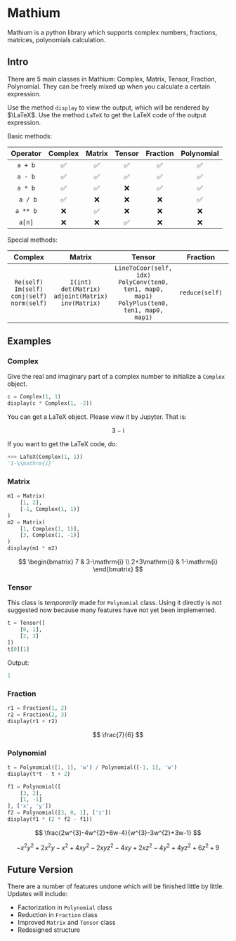 # Mathium

Mathium is a python library which supports complex numbers, fractions, matrices, polynomials calculation.

## Intro

There are 5 main classes in Mathium: Complex, Matrix, Tensor, Fraction, Polynomial. They can be freely mixed up when you calculate a certain expression.

Use the method `display` to view the output, which will be rendered by $\LaTeX$. Use the method `LaTeX` to get the LaTeX code of the output expression.

Basic methods:

| Operator | Complex | Matrix | Tensor | Fraction | Polynomial |
| :---: | :---: | :---: | :---: | :---: | :---: |
| `a + b` | ✅ | ✅ | ✅ | ✅ | ✅ |
| `a - b` | ✅ | ✅ | ✅ | ✅ | ✅ |
| `a * b` | ✅ | ✅ | ❌ | ✅ | ✅ |
| ` a / b` | ✅ | ❌ | ❌ | ❌ | ✅ |
| `a ** b` | ❌ | ✅ | ❌ | ❌ | ❌ |
| `a[n]` | ❌ | ❌ | ✅ | ❌ | ❌ |

Special methods:

| Complex | Matrix | Tensor | Fraction | Polynomial |
| :---: | :---: | :---: | :---: | :---: |
| `Re(self)`<br>`Im(self)`<br>`conj(self)`<br>`norm(self)` | `I(int)`<br>`det(Matrix)`<br>`adjoint(Matrix)`<br>`inv(Matrix)` | `LineToCoor(self, idx)`<br>`PolyConv(ten0, ten1, map0, map1)`<br>`PolyPlus(ten0, ten1, map0, map1)` | `reduce(self)` | |

## Examples

### Complex

Give the real and imaginary part of a complex number to initialize a `Complex` object.

```python
c = Complex(1, 1)
display(c * Complex(1, -2))
```

You can get a LaTeX object. Please view it by Jupyter. That is:

$$
3-\mathrm{i}
$$

If you want to get the LaTeX code, do:
```python
>>> LaTeX(Complex(1, 1))
'1-\\mathrm{i}'
```

### Matrix

```python
m1 = Matrix(
    [1, 2],
    [-1, Complex(1, 1)]
)
m2 = Matrix(
    [1, Complex(1, 1)],
    [3, Complex(1, -1)]
)
display(m1 * m2)
```
$$
\begin{bmatrix}
7 & 3-\mathrm{i} \\
2+3\mathrm{i} & 1-\mathrm{i}
\end{bmatrix}
$$

### Tensor

This class is *temporarily* made for `Polynomial` class. Using it directly is not suggested now because many features have not yet been implemented.

```python
t = Tensor([
    [0, 1],
    [2, 3]
])
t[0][1]
```
Output:
```python
1
```

### Fraction

```python
r1 = Fraction(1, 2)
r2 = Fraction(2, 3)
display(r1 + r2)
```
$$
\frac{7}{6}
$$

### Polynomial

```python
t = Polynomial([1, 1], 'w') / Polynomial([-1, 1], 'w')
display(t*t - t + 2)

f1 = Polynomial([
    [3, 2],
    [1, -1]
], ['x', 'y'])
f2 = Polynomial([3, 0, 1], ['z'])
display(f1 * (2 * f2 - f1))
```
$$
\frac{2w^{3}-4w^{2}+6w-4}{w^{3}-3w^{2}+3w-1}
$$

$$
-x^{2}y^{2}+2x^{2}y-x^{2}+4xy^{2}-2xyz^{2}-4xy+2xz^{2}-4y^{2}+4yz^{2}+6z^{2}+9
$$

## Future Version

There are a number of features undone which will be finished little by little. Updates will include:

* Factorization in `Polynomial` class
* Reduction in `Fraction` class
* Improved `Matrix` and `Tensor` class
* Redesigned structure
